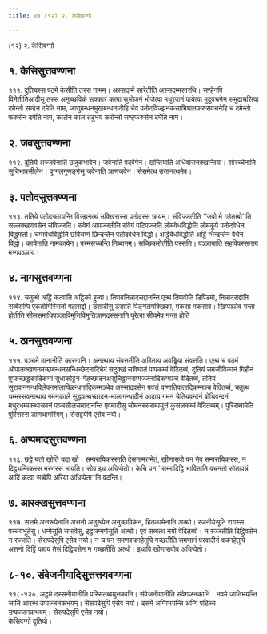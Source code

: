 ```yaml
---
title: ४७ (१२) २. केसिवग्गो

---
```

(१२) २. केसिवग्गो  


## १. केसिसुत्तवण्णना

१११. दुतियस्स पठमे केसीति तस्स नामम्। अस्सदम्मे सारेतीति अस्सदम्मसारथि। सण्हेनपि विनेतीतिआदीसु तस्स अनुच्छविकं सक्कारं कत्वा सुभोजनं भोजेत्वा मधुरपानं पायेत्वा मुदुवचनेन समुदाचरित्वा दमेन्तो सण्हेन दमेति नाम, जाणुबन्धनमुखबन्धनादीहि चेव पतोदविज्झनकसाभिघातफरुसवचनेहि च दमेन्तो फरुसेन दमेति नाम, कालेन कालं तदुभयं करोन्तो सण्हफरुसेन दमेति नाम।  


## २. जवसुत्तवण्णना

११२. दुतिये अज्जवेनाति उजुकभावेन। जवेनाति पदवेगेन। खन्तियाति अधिवासनक्खन्तिया। सोरच्चेनाति सुचिभावसीलेन। पुग्गलगुणङ्गेसु जवेनाति ञाणजवेन। सेसमेत्थ उत्तानत्थमेव।  


## ३. पतोदसुत्तवण्णना

११३. ततिये पतोदच्छायन्ति विज्झनत्थं उक्खित्तस्स पतोदस्स छायम्। संविज्जतीति ‘‘जवो मे गहेतब्बो’’ति सल्लक्खणवसेन संविज्जति। संवेगं आपज्जतीति संवेगं पटिपज्जति लोमवेधविद्धोति लोमकूपे पतोदवेधेन विद्धमत्तो। चम्मवेधविद्धोति छविचम्मं छिन्दन्तेन पतोदवेधेन विद्धो। अट्ठिवेधविद्धोति अट्ठिं भिन्दन्तेन वेधेन विद्धो। कायेनाति नामकायेन। परमसच्चन्ति निब्बानम्। सच्छिकरोतीति पस्सति। पञ्ञायाति सहविपस्सनाय मग्गपञ्ञाय।  


## ४. नागसुत्तवण्णना

११४. चतुत्थे अट्ठिं कत्वाति अट्ठिको हुत्वा। तिणवनिन्नादसद्दानन्ति एत्थ तिणवोति डिण्डिमो, निन्नादसद्दोति सब्बेसम्पि एकतोमिस्सितो महासद्दो। डंसादीसु डंसाति पिङ्गलमक्खिका, मकसा मकसाव। खिप्पञ्ञेव गन्ता होतीति सीलसमाधिपञ्ञाविमुत्तिविमुत्तिञाणदस्सनानि पूरेत्वा सीघमेव गन्ता होति।  


## ५. ठानसुत्तवण्णना

११५. पञ्चमे ठानानीति कारणानि। अनत्थाय संवत्ततीति अहिताय अवड्ढिया संवत्तति। एत्थ च पठमं ओपातक्खणनमच्छबन्धनसन्धिच्छेदनादिभेदं सदुक्खं सविघातं पापकम्मं वेदितब्बं, दुतियं समजीविकानं गिहीनं पुप्फच्छड्डकादिकम्मं सुधाकोट्टन-गेहच्छादनअसुचिट्ठानसम्मज्जनादिकम्मञ्च वेदितब्बं, ततियं सुरापानगन्धविलेपनमालापिळन्धनादिकम्मञ्चेव अस्सादवसेन पवत्तं पाणातिपातादिकम्मञ्च वेदितब्बं, चतुत्थं धम्मस्सवनत्थाय गमनकाले सुद्धवत्थच्छादन-मालागन्धादीनं आदाय गमनं चेतियवन्दनं बोधिवन्दनं मधुरधम्मकथासवनं पञ्चसीलसमादानन्ति एवमादीसु सोमनस्ससम्पयुत्तं कुसलकम्मं वेदितब्बम्। पुरिसथामेति पुरिसस्स ञाणथामस्मिम्। सेसद्वयेपि एसेव नयो।  


## ६. अप्पमादसुत्तवण्णना

११६. छट्ठे यतो खोति यदा खो। सम्परायिकस्साति देसनामत्तमेतं, खीणासवो पन नेव सम्परायिकस्स, न दिट्ठधम्मिकस्स मरणस्स भायति। सोव इध अधिप्पेतो। केचि पन ‘‘सम्मादिट्ठि भाविताति वचनतो सोतापन्नं आदिं कत्वा सब्बेपि अरिया अधिप्पेता’’ति वदन्ति।  


## ७. आरक्खसुत्तवण्णना

११७. सत्तमे अत्तरूपेनाति अत्तनो अनुरूपेन अनुच्छविकेन, हितकामेनाति अत्थो। रजनीयेसूति रागस्स पच्चयभूतेसु। धम्मेसूति सभावेसु, इट्ठारम्मणेसूति अत्थो। एवं सब्बत्थ नयो वेदितब्बो। न रज्जतीति दिट्ठिवसेन न रज्जति। सेसपदेसुपि एसेव नयो। न च पन समणवचनहेतुपि गच्छतीति समणानं परवादीनं वचनहेतुपि अत्तनो दिट्ठिं पहाय तेसं दिट्ठिवसेन न गच्छतीति अत्थो। इधापि खीणासवोव अधिप्पेतो।  


## ८-१०. संवेजनीयादिसुत्तत्तयवण्णना

११८-१२०. अट्ठमे दस्सनीयानीति पस्सितब्बयुत्तकानि। संवेजनीयानीति संवेगजनकानि। नवमे जातिभयन्ति जातिं आरब्भ उप्पज्जनकभयम्। सेसपदेसुपि एसेव नयो। दसमे अग्गिभयन्ति अग्गिं पटिच्च उप्पज्जनकभयम्। सेसपदेसुपि एसेव नयो।  
केसिवग्गो दुतियो।  